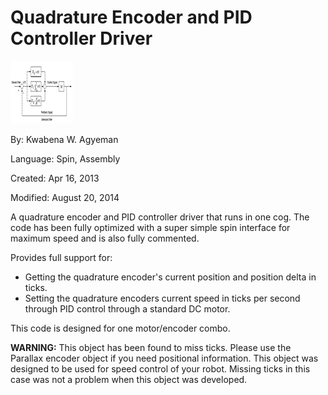 # Quadrature Encoder and PID Controller Driver

![pid_1.gif](pid_1.gif)

By: Kwabena W. Agyeman

Language: Spin, Assembly

Created: Apr 16, 2013

Modified: August 20, 2014

A quadrature encoder and PID controller driver that runs in one cog. The code has been fully optimized with a super simple spin interface for maximum speed and is also fully commented.

Provides full support for:

*   Getting the quadrature encoder's current position and position delta in ticks.
*   Setting the quadrature encoders current speed in ticks per second through PID control through a standard DC motor.

This code is designed for one motor/encoder combo.

**WARNING:** This object has been found to miss ticks. Please use the Parallax encoder object if you need positional information. This object was designed to be used for speed control of your robot. Missing ticks in this case was not a problem when this object was developed.
